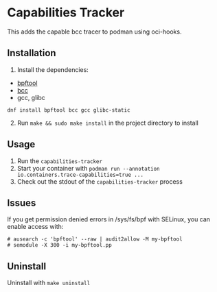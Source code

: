 # Capabilities Tracker

This adds the capable bcc tracer to podman using oci-hooks.

## Installation

1. Install the dependencies:
  * [bpftool](https://github.com/torvalds/linux/tree/master/tools/bpf/bpftool)
  * [bcc](https://github.com/iovisor/bcc)
  * gcc, glibc
  ```
  dnf install bpftool bcc gcc glibc-static
  ```
2. Run `make && sudo make install` in the project directory to install


## Usage

1. Run the `capabilities-tracker`
2. Start your container with `podman run --annotation io.containers.trace-capabilities=true ...`
3. Check out the stdout of the `capabilities-tracker` process

## Issues

If you get permission denied errors in /sys/fs/bpf with SELinux,
you can enable access with:

```
# ausearch -c 'bpftool' --raw | audit2allow -M my-bpftool
# semodule -X 300 -i my-bpftool.pp
```

## Uninstall

Uninstall with `make uninstall`
